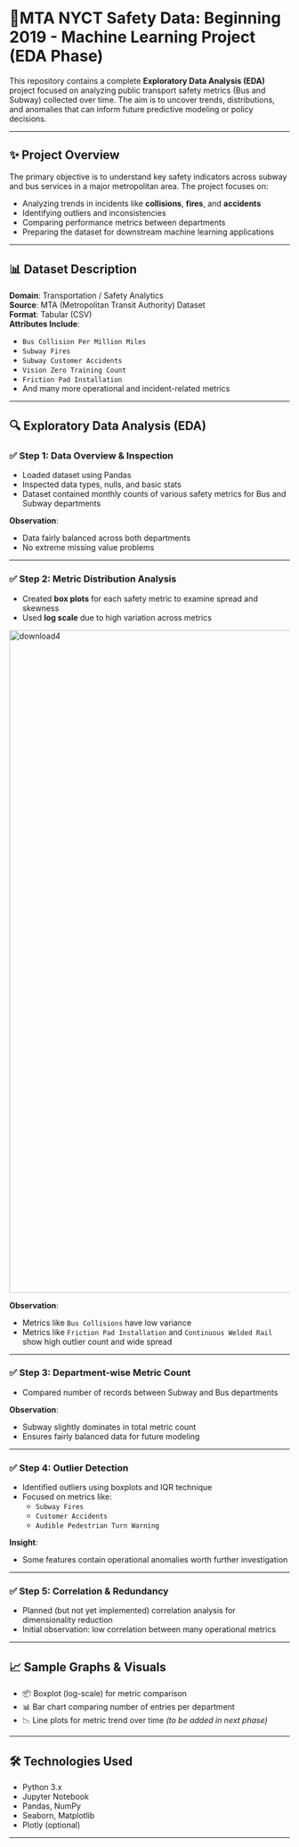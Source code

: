 # 🚆MTA NYCT Safety Data: Beginning 2019 - Machine Learning Project (EDA Phase)

This repository contains a complete **Exploratory Data Analysis (EDA)** project focused on analyzing public transport safety metrics (Bus and Subway) collected over time. The aim is to uncover trends, distributions, and anomalies that can inform future predictive modeling or policy decisions.

---

## ✨ Project Overview

The primary objective is to understand key safety indicators across subway and bus services in a major metropolitan area. The project focuses on:

- Analyzing trends in incidents like **collisions**, **fires**, and **accidents**
- Identifying outliers and inconsistencies
- Comparing performance metrics between departments
- Preparing the dataset for downstream machine learning applications

---

## 📊 Dataset Description

**Domain**: Transportation / Safety Analytics  
**Source**: MTA (Metropolitan Transit Authority) Dataset  
**Format**: Tabular (CSV)  
**Attributes Include**:
- `Bus Collision Per Million Miles`
- `Subway Fires`
- `Subway Customer Accidents`
- `Vision Zero Training Count`
- `Friction Pad Installation`
- And many more operational and incident-related metrics

---

## 🔍 Exploratory Data Analysis (EDA)

### ✅ Step 1: Data Overview & Inspection

- Loaded dataset using Pandas
- Inspected data types, nulls, and basic stats
- Dataset contained monthly counts of various safety metrics for Bus and Subway departments

**Observation**:
- Data fairly balanced across both departments
- No extreme missing value problems

---

### ✅ Step 2: Metric Distribution Analysis

- Created **box plots** for each safety metric to examine spread and skewness  
- Used **log scale** due to high variation across metrics  

<img width="1489" height="1189" alt="download4" src="https://github.com/user-attachments/assets/b4b36503-bf8c-4e10-aad5-8ffd471fdbd2" />


**Observation**:
- Metrics like `Bus Collisions` have low variance
- Metrics like `Friction Pad Installation` and `Continuous Welded Rail` show high outlier count and wide spread

---

### ✅ Step 3: Department-wise Metric Count

- Compared number of records between Subway and Bus departments

**Observation**:
- Subway slightly dominates in total metric count
- Ensures fairly balanced data for future modeling

---

### ✅ Step 4: Outlier Detection

- Identified outliers using boxplots and IQR technique  
- Focused on metrics like:
  - `Subway Fires`
  - `Customer Accidents`
  - `Audible Pedestrian Turn Warning`

**Insight**:
- Some features contain operational anomalies worth further investigation

---

### ✅ Step 5: Correlation & Redundancy

- Planned (but not yet implemented) correlation analysis for dimensionality reduction
- Initial observation: low correlation between many operational metrics

---

## 📈 Sample Graphs & Visuals

- 📦 Boxplot (log-scale) for metric comparison  
- 📊 Bar chart comparing number of entries per department  
- 📉 Line plots for metric trend over time *(to be added in next phase)*

---

## 🛠️ Technologies Used

- Python 3.x
- Jupyter Notebook
- Pandas, NumPy
- Seaborn, Matplotlib
- Plotly (optional)

---
